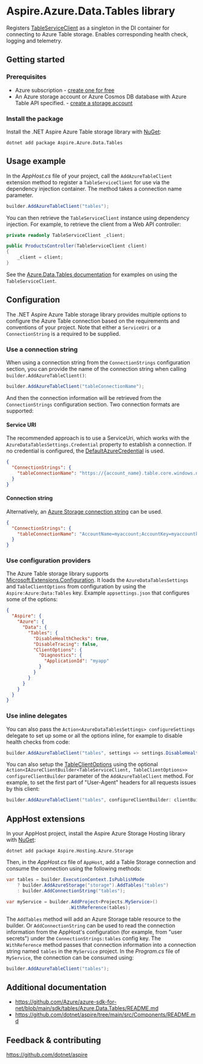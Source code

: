 # Aspire.Azure.Data.Tables library

Registers [TableServiceClient](https://learn.microsoft.com/dotnet/api/azure.data.tables.tableserviceclient) as a singleton in the DI container for connecting to Azure Table storage. Enables corresponding health check, logging and telemetry.

## Getting started

### Prerequisites

- Azure subscription - [create one for free](https://azure.microsoft.com/free/)
- An Azure storage account or Azure Cosmos DB database with Azure Table API specified. - [create a storage account](https://learn.microsoft.com/azure/storage/common/storage-account-create)

### Install the package

Install the .NET Aspire Azure Table storage library with [NuGet](https://www.nuget.org):

```dotnetcli
dotnet add package Aspire.Azure.Data.Tables
```

## Usage example

In the _AppHost.cs_ file of your project, call the `AddAzureTableClient` extension method to register a `TableServiceClient` for use via the dependency injection container. The method takes a connection name parameter.

```csharp
builder.AddAzureTableClient("tables");
```

You can then retrieve the `TableServiceClient` instance using dependency injection. For example, to retrieve the client from a Web API controller:

```csharp
private readonly TableServiceClient _client;

public ProductsController(TableServiceClient client)
{
    _client = client;
}
```

See the [Azure.Data.Tables documentation](https://github.com/Azure/azure-sdk-for-net/blob/main/sdk/tables/Azure.Data.Tables/README.md) for examples on using the `TableServiceClient`.

## Configuration

The .NET Aspire Azure Table storage library provides multiple options to configure the Azure Table connection based on the requirements and conventions of your project. Note that either a `ServiceUri` or a `ConnectionString` is a required to be supplied.

### Use a connection string

When using a connection string from the `ConnectionStrings` configuration section, you can provide the name of the connection string when calling `builder.AddAzureTableClient()`:

```csharp
builder.AddAzureTableClient("tableConnectionName");
```

And then the connection information will be retrieved from the `ConnectionStrings` configuration section. Two connection formats are supported:

#### Service URI

The recommended approach is to use a ServiceUri, which works with the `AzureDataTablesSettings.Credential` property to establish a connection. If no credential is configured, the [DefaultAzureCredential](https://learn.microsoft.com/dotnet/api/azure.identity.defaultazurecredential) is used.

```json
{
  "ConnectionStrings": {
    "tableConnectionName": "https://{account_name}.table.core.windows.net/"
  }
}
```

#### Connection string

Alternatively, an [Azure Storage connection string](https://learn.microsoft.com/azure/storage/common/storage-configure-connection-string) can be used.

```json
{
  "ConnectionStrings": {
    "tableConnectionName": "AccountName=myaccount;AccountKey=myaccountkey"
  }
}
```

### Use configuration providers

The Azure Table storage library supports [Microsoft.Extensions.Configuration](https://learn.microsoft.com/dotnet/api/microsoft.extensions.configuration). It loads the `AzureDataTablesSettings` and `TableClientOptions` from configuration by using the `Aspire:Azure:Data:Tables` key. Example `appsettings.json` that configures some of the options:

```json
{
  "Aspire": {
    "Azure": {
      "Data": {
        "Tables": {
          "DisableHealthChecks": true,
          "DisableTracing": false,
          "ClientOptions": {
            "Diagnostics": {
              "ApplicationId": "myapp"
            }
          }
        }
      }
    }
  }
}
```

### Use inline delegates

You can also pass the `Action<AzureDataTablesSettings> configureSettings` delegate to set up some or all the options inline, for example to disable health checks from code:

```csharp
builder.AddAzureTableClient("tables", settings => settings.DisableHealthChecks = true);
```

You can also setup the [TableClientOptions](https://learn.microsoft.com/dotnet/api/azure.data.tables.tableclientoptions) using the optional `Action<IAzureClientBuilder<TableServiceClient, TableClientOptions>> configureClientBuilder` parameter of the `AddAzureTableClient` method. For example, to set the first part of "User-Agent" headers for all requests issues by this client:

```csharp
builder.AddAzureTableClient("tables", configureClientBuilder: clientBuilder => clientBuilder.ConfigureOptions(options => options.Diagnostics.ApplicationId = "myapp"));
```

## AppHost extensions

In your AppHost project, install the Aspire Azure Storage Hosting library with [NuGet](https://www.nuget.org):

```dotnetcli
dotnet add package Aspire.Hosting.Azure.Storage
```

Then, in the _AppHost.cs_ file of `AppHost`, add a Table Storage connection and consume the connection using the following methods:

```csharp
var tables = builder.ExecutionContext.IsPublishMode
    ? builder.AddAzureStorage("storage").AddTables("tables")
    : builder.AddConnectionString("tables");

var myService = builder.AddProject<Projects.MyService>()
                       .WithReference(tables);
```

The `AddTables` method will add an Azure Storage table resource to the builder. Or `AddConnectionString` can be used to read the connection information from the AppHost's configuration (for example, from "user secrets") under the `ConnectionStrings:tables` config key. The `WithReference` method passes that connection information into a connection string named `tables` in the `MyService` project. In the _Program.cs_ file of `MyService`, the connection can be consumed using:

```csharp
builder.AddAzureTableClient("tables");
```

## Additional documentation

* https://github.com/Azure/azure-sdk-for-net/blob/main/sdk/tables/Azure.Data.Tables/README.md
* https://github.com/dotnet/aspire/tree/main/src/Components/README.md

## Feedback & contributing

https://github.com/dotnet/aspire
